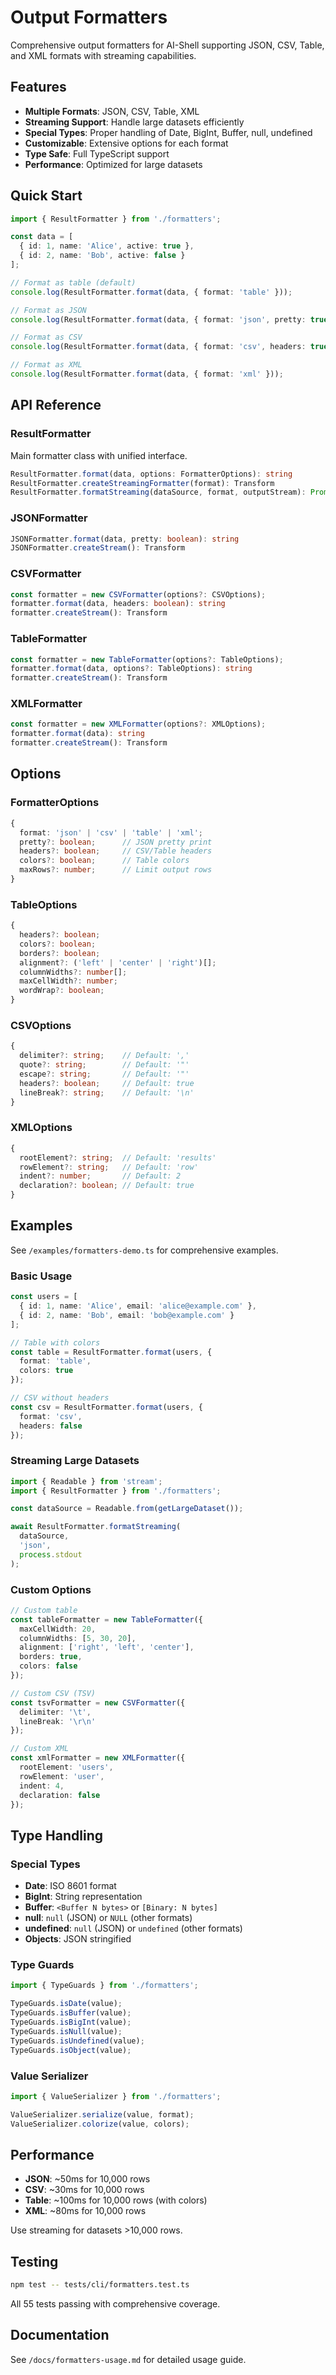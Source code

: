 # Output Formatters

Comprehensive output formatters for AI-Shell supporting JSON, CSV, Table, and XML formats with streaming capabilities.

## Features

- **Multiple Formats**: JSON, CSV, Table, XML
- **Streaming Support**: Handle large datasets efficiently
- **Special Types**: Proper handling of Date, BigInt, Buffer, null, undefined
- **Customizable**: Extensive options for each format
- **Type Safe**: Full TypeScript support
- **Performance**: Optimized for large datasets

## Quick Start

```typescript
import { ResultFormatter } from './formatters';

const data = [
  { id: 1, name: 'Alice', active: true },
  { id: 2, name: 'Bob', active: false }
];

// Format as table (default)
console.log(ResultFormatter.format(data, { format: 'table' }));

// Format as JSON
console.log(ResultFormatter.format(data, { format: 'json', pretty: true }));

// Format as CSV
console.log(ResultFormatter.format(data, { format: 'csv', headers: true }));

// Format as XML
console.log(ResultFormatter.format(data, { format: 'xml' }));
```

## API Reference

### ResultFormatter

Main formatter class with unified interface.

```typescript
ResultFormatter.format(data, options: FormatterOptions): string
ResultFormatter.createStreamingFormatter(format): Transform
ResultFormatter.formatStreaming(dataSource, format, outputStream): Promise<void>
```

### JSONFormatter

```typescript
JSONFormatter.format(data, pretty: boolean): string
JSONFormatter.createStream(): Transform
```

### CSVFormatter

```typescript
const formatter = new CSVFormatter(options?: CSVOptions);
formatter.format(data, headers: boolean): string
formatter.createStream(): Transform
```

### TableFormatter

```typescript
const formatter = new TableFormatter(options?: TableOptions);
formatter.format(data, options?: TableOptions): string
formatter.createStream(): Transform
```

### XMLFormatter

```typescript
const formatter = new XMLFormatter(options?: XMLOptions);
formatter.format(data): string
formatter.createStream(): Transform
```

## Options

### FormatterOptions

```typescript
{
  format: 'json' | 'csv' | 'table' | 'xml';
  pretty?: boolean;      // JSON pretty print
  headers?: boolean;     // CSV/Table headers
  colors?: boolean;      // Table colors
  maxRows?: number;      // Limit output rows
}
```

### TableOptions

```typescript
{
  headers?: boolean;
  colors?: boolean;
  borders?: boolean;
  alignment?: ('left' | 'center' | 'right')[];
  columnWidths?: number[];
  maxCellWidth?: number;
  wordWrap?: boolean;
}
```

### CSVOptions

```typescript
{
  delimiter?: string;    // Default: ','
  quote?: string;        // Default: '"'
  escape?: string;       // Default: '"'
  headers?: boolean;     // Default: true
  lineBreak?: string;    // Default: '\n'
}
```

### XMLOptions

```typescript
{
  rootElement?: string;  // Default: 'results'
  rowElement?: string;   // Default: 'row'
  indent?: number;       // Default: 2
  declaration?: boolean; // Default: true
}
```

## Examples

See `/examples/formatters-demo.ts` for comprehensive examples.

### Basic Usage

```typescript
const users = [
  { id: 1, name: 'Alice', email: 'alice@example.com' },
  { id: 2, name: 'Bob', email: 'bob@example.com' }
];

// Table with colors
const table = ResultFormatter.format(users, {
  format: 'table',
  colors: true
});

// CSV without headers
const csv = ResultFormatter.format(users, {
  format: 'csv',
  headers: false
});
```

### Streaming Large Datasets

```typescript
import { Readable } from 'stream';
import { ResultFormatter } from './formatters';

const dataSource = Readable.from(getLargeDataset());

await ResultFormatter.formatStreaming(
  dataSource,
  'json',
  process.stdout
);
```

### Custom Options

```typescript
// Custom table
const tableFormatter = new TableFormatter({
  maxCellWidth: 20,
  columnWidths: [5, 30, 20],
  alignment: ['right', 'left', 'center'],
  borders: true,
  colors: false
});

// Custom CSV (TSV)
const tsvFormatter = new CSVFormatter({
  delimiter: '\t',
  lineBreak: '\r\n'
});

// Custom XML
const xmlFormatter = new XMLFormatter({
  rootElement: 'users',
  rowElement: 'user',
  indent: 4,
  declaration: false
});
```

## Type Handling

### Special Types

- **Date**: ISO 8601 format
- **BigInt**: String representation
- **Buffer**: `<Buffer N bytes>` or `[Binary: N bytes]`
- **null**: `null` (JSON) or `NULL` (other formats)
- **undefined**: `null` (JSON) or `undefined` (other formats)
- **Objects**: JSON stringified

### Type Guards

```typescript
import { TypeGuards } from './formatters';

TypeGuards.isDate(value);
TypeGuards.isBuffer(value);
TypeGuards.isBigInt(value);
TypeGuards.isNull(value);
TypeGuards.isUndefined(value);
TypeGuards.isObject(value);
```

### Value Serializer

```typescript
import { ValueSerializer } from './formatters';

ValueSerializer.serialize(value, format);
ValueSerializer.colorize(value, colors);
```

## Performance

- **JSON**: ~50ms for 10,000 rows
- **CSV**: ~30ms for 10,000 rows
- **Table**: ~100ms for 10,000 rows (with colors)
- **XML**: ~80ms for 10,000 rows

Use streaming for datasets >10,000 rows.

## Testing

```bash
npm test -- tests/cli/formatters.test.ts
```

All 55 tests passing with comprehensive coverage.

## Documentation

See `/docs/formatters-usage.md` for detailed usage guide.
